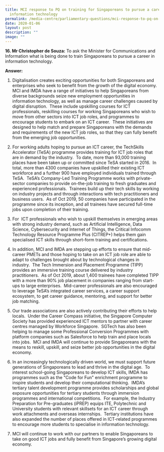 ```yaml
---
title: MCI response to PQ on training for Singaporeans to pursue a career in
  information technology
permalink: /media-centre/parliamentary-questions/mci-response-to-pq-on-training-for-sg-to-pursue-a-career-in-it/
date: 2020-01-06
layout: post
description: ""
image: ""
---
```

**16. Mr Christopher de Souza:** To ask the Minister for Communications and Information what is being done to train Singaporeans to pursue a career in information technology.  
  
**Answer:**  
  
1. Digitalisation creates exciting opportunities for both Singaporeans and enterprises who seek to benefit from the growth of the digital economy.  MCI and IMDA have a range of initiatives to help Singaporeans from diverse backgrounds seize new employment opportunities in information technology, as well as manage career challenges caused by digital disruption.  These include upskilling courses for ICT professionals, reskilling courses for working Singaporeans who wish to move from other sectors into ICT job roles, and programmes to encourage students to embark on an ICT career.  These initiatives are designed to help match and prepare Singaporeans with the demands and requirements of the new ICT job roles, so that they can fully benefit from the emerging job opportunities.  
  
2. For working adults hoping to pursue an ICT career, the TechSkills Accelerator (TeSA) programme provides training for ICT job roles that are in demand by the industry.  To date, more than 93,000 training places have been taken up or committed since TeSA started in 2016.  In total, more than 4300 companies have upskilled their existing ICT workforce and a further 900 have employed individuals trained through TeSA.  TeSA’s Company-Led Training Programme works with private-sector companies to provide on-the-job training to fresh graduates and experienced professionals.  Trainees build up their tech skills by working on industry projects and through interactions with tech practitioners and business users.  As of Oct 2019, 50 companies have participated in the programme since its inception, and all trainees have secured full-time jobs upon completion of their training.  
  
3. For  ICT professionals who wish to upskill themselves in emerging areas with strong industry demand, such as Artificial Intelligence, Data Science, Cybersecurity and Internet of Things, the Critical Infocomm Technology Resource Programme Plus (CITREP+) helps them gain specialised ICT skills through short-form training and certifications.  
  
4. In addition, MCI and IMDA are stepping up efforts to ensure that mid-career PMETs and those hoping to take on an ICT job role are able to adapt to challenges brought about by technological changes in industry.  The Tech Immersion and Placement Programme (TIPP) provides an immersive training course delivered by industry practitioners.  As of Oct 2019, about 1,400 trainees have completed TIPP with a more than 90% job placement in companies ranging from start-ups to large enterprises.  Mid-career professionals are also encouraged to leverage TeSA’s integrated career services, a career support ecosystem, to get career guidance, mentoring, and support for better job matching.   
  
5. Our trade associations are also actively contributing their efforts to help locals.  Under the Career Compass initiative, the Singapore Computer Society has provided experienced ICT mentors to partner with career centres managed by Workforce Singapore.  SGTech has also been helping to manage some Professional Conversion Programmes with platform companies such as Salesforce to help train and place locals into jobs.  MCI and IMDA will continue to provide Singaporeans with the means to reskill, upskill, and seize better job opportunities in the digital economy.  
  
6. In an increasingly technologically driven world, we must support future generations of Singaporeans to lead and thrive in the digital age.  To interest school-going Singaporeans to develop ICT skills, IMDA has programmes such as the "Code for Fun" enrichment programme to inspire students and develop their computational thinking.  IMDA’s tertiary talent development programme provides scholarships and global exposure opportunities for tertiary students through immersion programmes and international competitions.  For example, the Industry Preparation for Pre-graduates (iPREP) equips ITE, Polytechnic and University students with relevant skillsets for an ICT career through work attachments and overseas internships.  Tertiary institutions have also expanded the number of places offered in ICT-related programmes to encourage more students to specialise in information technology.  
  
7. MCI will continue to work with our partners to enable Singaporeans to take on good ICT jobs and fully benefit from Singapore’s growing digital economy.